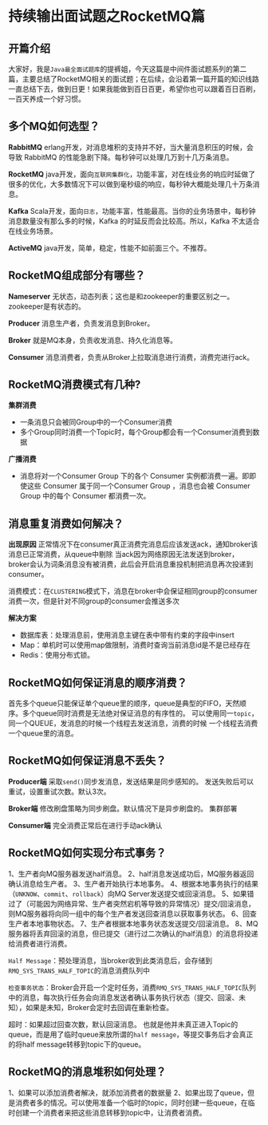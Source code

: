 # 持续输出面试题之RocketMQ篇

## 开篇介绍

大家好，我是`Java最全面试题库`的提裤姐，今天这篇是中间件面试题系列的第二篇，主要总结了RocketMQ相关的面试题；在后续，会沿着第一篇开篇的知识线路一直总结下去，做到日更！如果我能做到百日百更，希望你也可以跟着百日百刷，一百天养成一个好习惯。

## 多个MQ如何选型？

**RabbitMQ** erlang开发，对消息堆积的支持并不好，当大量消息积压的时候，会导致 RabbitMQ 的性能急剧下降。每秒钟可以处理几万到十几万条消息。

**RocketMQ** java开发，面向`互联网集群化`，功能丰富，对在线业务的响应时延做了很多的优化，大多数情况下可以做到毫秒级的响应，每秒钟大概能处理几十万条消息。

**Kafka** Scala开发，面向`日志`，功能丰富，性能最高。当你的业务场景中，每秒钟消息数量没有那么多的时候，Kafka 的时延反而会比较高。所以，Kafka 不太适合在线业务场景。

**ActiveMQ** java开发，简单，稳定，性能不如前面三个。不推荐。

## RocketMQ组成部分有哪些？

**Nameserver** 无状态，动态列表；这也是和zookeeper的重要区别之一。zookeeper是有状态的。

**Producer** 消息生产者，负责发消息到Broker。

**Broker** 就是MQ本身，负责收发消息、持久化消息等。

**Consumer** 消息消费者，负责从Broker上拉取消息进行消费，消费完进行ack。

## RocketMQ消费模式有几种?

**集群消费**

- 一条消息只会被同Group中的一个Consumer消费
- 多个Group同时消费一个Topic时，每个Group都会有一个Consumer消费到数据

**广播消费**

- 消息将对一个Consumer Group 下的各个 Consumer 实例都消费一遍。即即使这些 Consumer 属于同一个Consumer Group ，消息也会被 Consumer Group 中的每个 Consumer 都消费一次。

## 消息重复消费如何解决？

**出现原因** 正常情况下在consumer真正消费完消息后应该发送ack，通知broker该消息已正常消费，从queue中剔除 当ack因为网络原因无法发送到broker，broker会认为词条消息没有被消费，此后会开启消息重投机制把消息再次投递到consumer。

消费模式：在`CLUSTERING`模式下，消息在broker中会保证相同group的consumer消费一次，但是针对不同group的consumer会推送多次

**解决方案**

- 数据库表：处理消息前，使用消息主键在表中带有约束的字段中insert
- Map：单机时可以使用map做限制，消费时查询当前消息id是不是已经存在
- Redis：使用分布式锁。

## RocketMQ如何保证消息的顺序消费？

首先多个queue只能保证单个queue里的顺序，queue是典型的FIFO，天然顺序。多个queue同时消费是无法绝对保证消息的有序性的。 可以使用同一`topic`，同一个QUEUE，发消息的时候一个线程去发送消息，消费的时候 一个线程去消费一个queue里的消息。

## RocketMQ如何保证消息不丢失？

**Producer端** 采取`send()`同步发消息，发送结果是同步感知的。 发送失败后可以重试，设置重试次数。默认3次。

**Broker端** 修改刷盘策略为同步刷盘。默认情况下是异步刷盘的。 集群部署

**Consumer端** 完全消费正常后在进行手动ack确认

## RocketMQ如何实现分布式事务？

1、生产者向MQ服务器发送half消息。 2、half消息发送成功后，MQ服务器返回确认消息给生产者。 3、生产者开始执行本地事务。 4、根据本地事务执行的结果（`UNKNOW`、`commit`、`rollback`）向MQ Server发送提交或回滚消息。 5、如果错过了（可能因为网络异常、生产者突然宕机等导致的异常情况）提交/回滚消息，则MQ服务器将向同一组中的每个生产者发送回查消息以获取事务状态。 6、回查生产者本地事物状态。 7、生产者根据本地事务状态发送提交/回滚消息。 8、MQ服务器将丢弃回滚的消息，但已提交（进行过二次确认的half消息）的消息将投递给消费者进行消费。

`Half Message`：预处理消息，当broker收到此类消息后，会存储到`RMQ_SYS_TRANS_HALF_TOPIC`的消息消费队列中

`检查事务状态`：Broker会开启一个定时任务，消费`RMQ_SYS_TRANS_HALF_TOPIC`队列中的消息，每次执行任务会向消息发送者确认事务执行状态（提交、回滚、未知），如果是未知，Broker会定时去回调在重新检查。

超时：如果超过回查次数，默认回滚消息。 也就是他并未真正进入Topic的queue，而是用了临时queue来放所谓的`half message`，等提交事务后才会真正的将half message转移到topic下的queue。

## RocketMQ的消息堆积如何处理？

1、如果可以添加消费者解决，就添加消费者的数据量 2、如果出现了queue，但是消费者多的情况。可以使用准备一个临时的topic，同时创建一些queue，在临时创建一个消费者来把这些消息转移到topic中，让消费者消费。